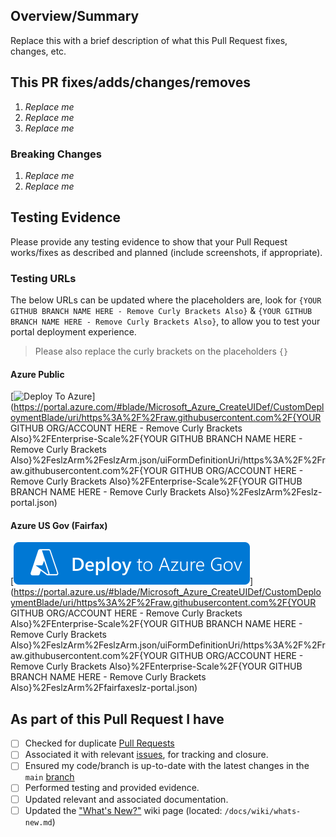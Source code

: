 <!-- Thank you for submitting a Pull Request. Please fill out the template below.-->
## Overview/Summary

Replace this with a brief description of what this Pull Request fixes, changes, etc.

## This PR fixes/adds/changes/removes

1. *Replace me*
2. *Replace me*
3. *Replace me*

### Breaking Changes

1. *Replace me*
2. *Replace me*

## Testing Evidence

Please provide any testing evidence to show that your Pull Request works/fixes as described and planned (include screenshots, if appropriate).

### Testing URLs

The below URLs can be updated where the placeholders are, look for `{YOUR GITHUB BRANCH NAME HERE - Remove Curly Brackets Also}` & `{YOUR GITHUB BRANCH NAME HERE - Remove Curly Brackets Also}`, to allow you to test your portal deployment experience.

> Please also replace the curly brackets on the placeholders `{}`

#### Azure Public

[![Deploy To Azure](https://docs.microsoft.com/en-us/azure/templates/media/deploy-to-azure.svg)](https://portal.azure.com/#blade/Microsoft_Azure_CreateUIDef/CustomDeploymentBlade/uri/https%3A%2F%2Fraw.githubusercontent.com%2F{YOUR GITHUB ORG/ACCOUNT HERE - Remove Curly Brackets Also}%2FEnterprise-Scale%2F{YOUR GITHUB BRANCH NAME HERE - Remove Curly Brackets Also}%2FeslzArm%2FeslzArm.json/uiFormDefinitionUri/https%3A%2F%2Fraw.githubusercontent.com%2F{YOUR GITHUB ORG/ACCOUNT HERE - Remove Curly Brackets Also}%2FEnterprise-Scale%2F{YOUR GITHUB BRANCH NAME HERE - Remove Curly Brackets Also}%2FeslzArm%2Feslz-portal.json)

#### Azure US Gov (Fairfax)
[![Deploy To Azure](https://raw.githubusercontent.com/Azure/azure-quickstart-templates/master/1-CONTRIBUTION-GUIDE/images/deploytoazuregov.svg?sanitize=true)](https://portal.azure.us/#blade/Microsoft_Azure_CreateUIDef/CustomDeploymentBlade/uri/https%3A%2F%2Fraw.githubusercontent.com%2F{YOUR GITHUB ORG/ACCOUNT HERE - Remove Curly Brackets Also}%2FEnterprise-Scale%2F{YOUR GITHUB BRANCH NAME HERE - Remove Curly Brackets Also}%2FeslzArm%2FeslzArm.json/uiFormDefinitionUri/https%3A%2F%2Fraw.githubusercontent.com%2F{YOUR GITHUB ORG/ACCOUNT HERE - Remove Curly Brackets Also}%2FEnterprise-Scale%2F{YOUR GITHUB BRANCH NAME HERE - Remove Curly Brackets Also}%2FeslzArm%2Ffairfaxeslz-portal.json)

## As part of this Pull Request I have

- [ ] Checked for duplicate [Pull Requests](https://github.com/Azure/Enterprise-Scale/pulls)
- [ ] Associated it with relevant [issues](https://github.com/Azure/Enterprise-Scale/issues), for tracking and closure.
- [ ] Ensured my code/branch is up-to-date with the latest changes in the `main` [branch](https://github.com/Azure/Enterprise-Scale/tree/main)
- [ ] Performed testing and provided evidence.
- [ ] Updated relevant and associated documentation.
- [ ] Updated the ["What's New?"](https://github.com/Azure/Enterprise-Scale/wiki/Whats-new) wiki page (located: `/docs/wiki/whats-new.md`)
